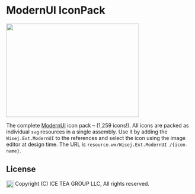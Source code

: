 ModernUI IconPack
====

<img src="https://raw.githubusercontent.com/iceteagroup/wisej-extensions/master/Support/Images/ModernUI.png" width="358" height="252">

The complete [ModernUI](http://modernuiicons.com/) icon pack – (1,259 icons!). All icons are packed as individual `svg` resources in a single assembly. Use it by adding the `Wisej.Ext.ModernUI` to the references and select the icon using the image editor at design time. The URL is `resource.wx/Wisej.Ext.ModernUI /{icon-name}`.

License
-------
<img src="http://iceteagroup.com/wp-content/uploads/2017/01/Square-64x64-trasp.png" height="20" align="top"> Copyright (C) ICE TEA GROUP LLC, All rights reserved.
